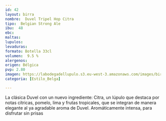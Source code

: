 ```yaml
---
id: 42
layout: birra
nombre:  Duvel Tripel Hop Citra
tipo:  Belgian Strong Ale
ibu:  48
ebc:
maltas: 
lupulos: 
levaduras: 
formato: Botella 33cl
volumen:  9.5 %
alergenos: 
origen: Bélgica
pvp: 2.80
imagen: https://labodegadellupulo.s3.eu-west-3.amazonaws.com/images/birras/duveltriple.jpg
categoria: [Estilo_Belga]

---
```

La clásica Duvel con un nuevo ingrediente: Citra, un lúpulo que destaca por notas cítricas, pomelo, lima y frutas tropicales, que se integran de manera elegante al ya agradable aroma de Duvel. Aromáticamente intensa, para disfrutar sin prisas






